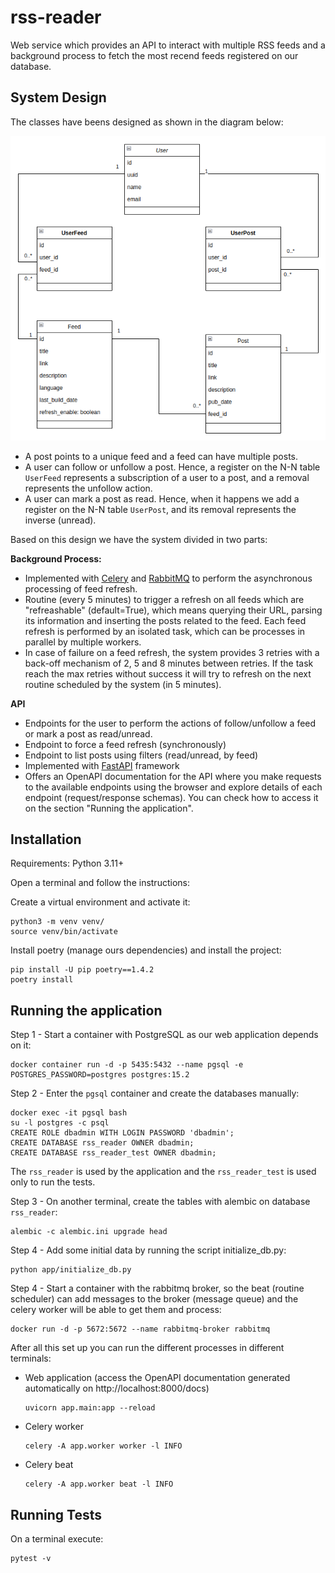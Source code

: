 # rss-reader

Web service which provides an API to interact with multiple RSS feeds and a background
process to fetch the most recend feeds registered on our database.

## System Design
The classes have beens designed as shown in the diagram below:

![Classes diagram](db_relationship_diagram.png)

- A post points to a unique feed and a feed can have multiple posts.
- A user can follow or unfollow a post. Hence, a register on the N-N table `UserFeed`
represents a subscription of a user to a post, and a removal represents the unfollow
action.
- A user can mark a post as read. Hence, when it happens we add a register on the N-N
table `UserPost`, and its removal represents the inverse (unread).

Based on this design we have the system divided in two parts:

**Background Process:**
- Implemented with [Celery](https://docs.celeryq.dev/en/stable/index.html) and [RabbitMQ](https://www.rabbitmq.com/)
  to perform the asynchronous processing of feed refresh.
- Routine (every 5 minutes) to trigger a refresh on all feeds which are "refreashable"
  (default=True), which means querying their URL, parsing 
  its information and inserting the posts related to the feed. Each feed refresh is 
  performed by an isolated task, which can be processes in parallel by multiple
  workers.
- In case of failure on a feed refresh, the system provides 3 retries with a back-off
  mechanism of 2, 5 and 8 minutes between retries. If the task reach the max retries
  without success it will try to refresh on the next routine scheduled by the system (in 5 minutes).


**API**
- Endpoints for the user to perform the actions of follow/unfollow a feed or
  mark a post as read/unread.
- Endpoint to force a feed refresh (synchronously)
- Endpoint to list posts using filters (read/unread, by feed)
- Implemented with [FastAPI](https://fastapi.tiangolo.com/) framework
- Offers an OpenAPI documentation for the API where you make requests to the available endpoints
  using the browser and explore details of each endpoint (request/response schemas).
  You can check how to access it on the section "Running the application".

## Installation
Requirements: Python 3.11+

Open a terminal and follow the instructions:

Create a virtual environment and activate it:
```commandline
python3 -m venv venv/
source venv/bin/activate
```

Install poetry (manage ours dependencies) and install the project:
```commandline
pip install -U pip poetry==1.4.2
poetry install
```

## Running the application

Step 1 - Start a container with PostgreSQL as our web application depends on it:
```commandline
docker container run -d -p 5435:5432 --name pgsql -e POSTGRES_PASSWORD=postgres postgres:15.2
```

Step 2 - Enter the `pgsql` container and create the databases manually:
```commandline
docker exec -it pgsql bash
su -l postgres -c psql
CREATE ROLE dbadmin WITH LOGIN PASSWORD 'dbadmin';
CREATE DATABASE rss_reader OWNER dbadmin;
CREATE DATABASE rss_reader_test OWNER dbadmin;
```
The `rss_reader` is used by the application and the `rss_reader_test` is used
only to run the tests.

Step 3 - On another terminal, create the tables with alembic on database `rss_reader`:
```commandline
alembic -c alembic.ini upgrade head
```

Step 4 - Add some initial data by running the script initialize_db.py:
```commandline
python app/initialize_db.py
```

Step 4 - Start a container with the rabbitmq broker, so the beat (routine scheduler)
can add messages to the broker (message queue) and the celery worker will
be able to get them and process:
```commandline
docker run -d -p 5672:5672 --name rabbitmq-broker rabbitmq
```

After all this set up you can run the different processes in different terminals:
- Web application (access the OpenAPI documentation generated automatically on http://localhost:8000/docs)
    ```commandline
    uvicorn app.main:app --reload
    ```
- Celery worker
    ```commandline
    celery -A app.worker worker -l INFO
    ```
- Celery beat
    ```commandline
    celery -A app.worker beat -l INFO
    ```

## Running Tests
On a terminal execute:
```commandline
pytest -v
```